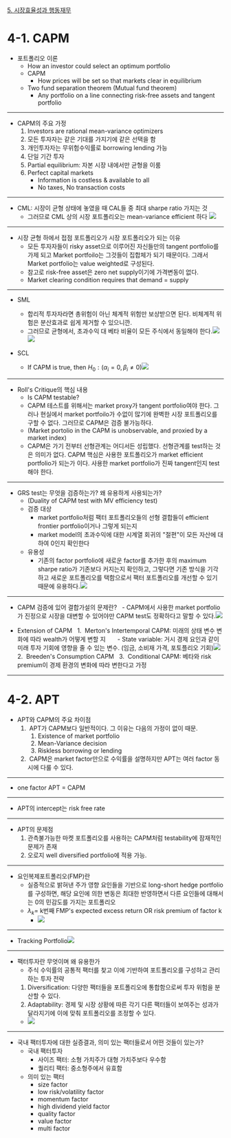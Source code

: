 [5. 시장효율성과 행동재무](5.%20시장효율성과%20행동재무.md)
# 4-1. CAPM

  

- 포트폴리오 이론
	- How an investor could select an optimum portfolio
	- CAPM
		- How prices will be set so that markets clear in equilibrium
	- Two fund separation theorem (Mutual fund theorem)
		- Any portfolio on a line connecting risk-free assets and tangent portfolio

---
  
- CAPM의 주요 가정
	1. Investors are rational mean-variance optimizers
	2. 모든 투자자는 같은 기대를 가지기에 같은 선택을 함
	3. 개인투자자는 무위험수익률로 borrowing lending 가능
	4. 단일 기간 투자
	5. Partial equilibrium: 자본 시장 내에서만 균형을 이룸
	6. Perfect capital markets
		- Information is costless & available to all
		- No taxes, No transaction costs

---
  
- CML: 시장이 균형 상태에 놓였을 때 CAL들 중 최대 sharpe ratio 가지는 것
	- 그러므로 CML 상의 시장 포트폴리오는 mean-variance efficient 하다 ![](resource/Pasted%20image%2020240422175923.png)

---
  

- 시장 균형 하에서 접점 포트폴리오가 시장 포트폴리오가 되는 이유
	- 모든 투자자들이 risky asset으로 이루어진 자신들만의 tangent portfolio를 가제 되고 Market portfoilo는 그것들이 집합체가 되기 때문이다. 그래서 Market portfolio는 value weighted로 구성된다.
	- 참고로 risk-free asset은 zero net supply이기에 가격변동이 없다.
	- Market clearing condition requires that demand = supply

---

- SML
	- 합리적 투자자라면 총위험이 아닌 체계적 위험만 보상받으면 된다. 비체계적 위험은 분산효과로 쉽게 제거할 수 있으니깐.
	- 그러므로 균형에서, 초과수익 대 베타 비율이 모든 주식에서 동일해야 한다.![](resource/Pasted%20image%2020240422180308.png)![](resource/Pasted%20image%2020240422180544.png)

  
- SCL
	- If CAPM is true, then $H_0: (\alpha_i=0, \beta_i \neq 0)$![](resource/Pasted%20image%2020240422180730.png)
---
  
- Roll's Critique의 핵심 내용
	- Is CAPM testable?
	- CAPM 테스트를 위해서는 market proxy가 tangent portfolio여야 한다. 그러나 현실에서 market portfoilo가 수없이 많기에 완벽한 시장 포트폴리오를 구할 수 없다. 그러므로 CAPM은 검증 불가능하다.
	- (Market portolio in the CAPM is unobservable, and proxied by a market index)
	- CAPM은 가기 전부터 선형관계는 어디서든 성립했다. 선형관계를 test하는 것은 의미가 없다. CAPM 핵심은 사용한 포트폴리오가 market efficient portfolio가 되는가 이다. 사용한 market portfolio가 진짜 tangent인지 test해야 한다.
	

---

- GRS test는 무엇을 검증하는가? 왜 유용하게 사용되는가?
	- (Duality of CAPM test with MV efficiency test)
	- 검증 대상
		- market portfolio처럼 팩터 포트폴리오들의 선형 결합들이 efficient frontier portfolio이거나 그렇게 되는지
		- market model의 초과수익에 대한 시계열 회귀의 "절편"이 모든 자산에 대하여 0인지 확인한다
	- 유용성
		- 기존의 factor portfolio에 새로운 factor를 추가한 후의 maximum sharpe ratio가 기존보다 커지는지 확인하고, 그렇다면 기존 방식을 기각하고 새로운 포트폴리오를 택함으로서 팩터 포트폴리오를 개선할 수 있기 때문에 유용하다.![](resource/Pasted%20image%2020240422181111.png)

  
---
- CAPM 검증에 있어 결합가설의 문제란?
  - CAPM에서 사용한 market portfolio가 진정으로 시장을 대변할 수 있어야만 CAPM test도 정확하다고 말할 수 있다.![](resource/Pasted%20image%2020240419204018.png)

  

- Extension of CAPM
  1.  Merton's Intertemporal CAPM: 미래의 상태 변수 변화에 따라 wealth가 어떻게 변할 지
      - State variable: 거시 경제 요인과 같이 미래 투자 기회에 영향을 줄 수 있는 변수. (임금, 소비재 가격, 포토플리오 기회)![](resource/Pasted%20image%2020240422181323.png)
  2.  Breeden's Consumption CAPM
  3.  Conditional CAPM: 베타와 risk premium이 경제 환경의 변화에 따라 변한다고 가정

  

---

  

# 4-2. APT

- APT와 CAPM의 주요 차이점
	1.  APT가 CAPM보다 일반적이다. 그 이유는 다음의 가정이 없이 때문.
		1. Existence of market portfolio
		2. Mean-Variance decision
		3. Riskless borrowing or lending
	2.  CAPM은 market factor만으로 수익률을 설명하지만 APT는 여러 factor 동시에 다룰 수 있다.
---	

- one factor APT = CAPM
---


- APT의 intercept는 risk free rate

---  

- APT의 문제점
	1. 관측불가능한 마켓 포트폴리오를 사용하는 CAPM처럼 testability에 잠재적인 문제가 존재
	2. 오로지 well diversified portfolio에 적용 가능.
---


- 요인복제포트폴리오(FMP)란
	- 실증적으로 밝혀낸 주가 영향 요인들을 기반으로 long-short hedge portfolio를 구성하면, 해당 요인에 의한 변동은 최대한 반영하면서 다른 요인들에 대해서는 0의 민감도를 가지는 포트폴리오
	- $\lambda_k =$ k번째 FMP's expected excess return OR risk premium of factor k
		- ![](resource/Pasted%20image%2020240422183550.png)

---

- Tracking Portfolio![](resource/Pasted%20image%2020240422183842.png)

---

- 팩터투자란 무엇이며 왜 유용한가
	- 주식 수익률의 공통적 팩터를 찾고 이에 기반하여 포트폴리오를 구성하고 관리하는 투자 전략
	1. Diversification: 다양한 팩터들을 포트폴리오에 통합함으로써 투자 위험을 분산할 수 있다.
	2. Adaptability: 경제 및 시장 상황에 따른 각기 다른 팩터들이 보여주는 성과가 달라지기에 이에 맞춰 포트폴리오를 조정할 수 있다.
	- ![](resource/Pasted%20image%2020240422182759.png)

---

- 국내 팩터투자에 대한 실증결과, 의미 있는 팩터들로서 어떤 것들이 있는가?
	- 국내 팩터투자
		- 사이즈 팩터: 소형 가치주가 대형 가치주보다 우수함
		- 퀄리티 팩터: 중소형주에서 유효함
	- 의미 있는 팩터
		- size factor
		- low risk/volatility factor
		- momentum factor
		- high dividend yield factor
		- quality factor
		- value factor
		- multi factor